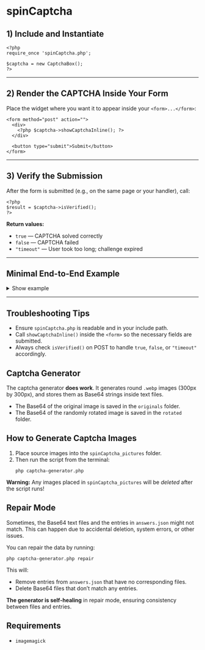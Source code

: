 <h1>spinCaptcha</h1>

<h2>1) Include and Instantiate</h2>

<pre><code class="language-php">&lt;?php
require_once 'spinCaptcha.php';

$captcha = new CaptchaBox();
?&gt;
</code></pre>

<hr />

<h2>2) Render the CAPTCHA Inside Your Form</h2>

<p>Place the widget where you want it to appear inside your <code>&lt;form&gt;...&lt;/form&gt;</code>:</p>

<pre><code class="language-php">&lt;form method="post" action=""&gt;
  &lt;div&gt;
    &lt;?php $captcha-&gt;showCaptchaInline(); ?&gt;
  &lt;/div&gt;

  &lt;button type="submit"&gt;Submit&lt;/button&gt;
&lt;/form&gt;
</code></pre>

<hr />

<h2>3) Verify the Submission</h2>

<p>After the form is submitted (e.g., on the same page or your handler), call:</p>

<pre><code class="language-php">&lt;?php
$result = $captcha-&gt;isVerified();
?&gt;
</code></pre>

<p><strong>Return values:</strong></p>
<ul>
  <li><code>true</code> — CAPTCHA solved correctly</li>
  <li><code>false</code> — CAPTCHA failed</li>
  <li><code>"timeout"</code> — User took too long; challenge expired</li>
</ul>

<hr />

<h2>Minimal End-to-End Example</h2>

<details>
  <summary>Show example</summary>
  <pre><code class="language-php">&lt;?php
require_once 'spinCaptcha.php';
$captcha = new CaptchaBox();

$feedback = '';
if ($_SERVER['REQUEST_METHOD'] === 'POST') {
    $result = $captcha-&gt;isVerified();
    if ($result === true) {
        $feedback = '✔️ Captcha verified successfully.';
    } elseif ($result === 'timeout') {
        $feedback = '⏱️ Captcha timed out. Please try again.';
    } else {
        $feedback = '❌ Captcha verification failed.';
    }
}
?&gt;

&lt;!DOCTYPE html&gt;
&lt;html lang="en"&gt;
&lt;head&gt;
  &lt;meta charset="utf-8" /&gt;
  &lt;title&gt;SpinCaptcha Demo&lt;/title&gt;
&lt;/head&gt;
&lt;body&gt;
  &lt;h1&gt;SpinCaptcha Demo&lt;/h1&gt;

  &lt;?php if (!empty($feedback)) : ?&gt;
    &lt;p&gt;&lt;strong&gt;&lt;?= htmlspecialchars($feedback, ENT_QUOTES) ?&gt;&lt;/strong&gt;&lt;/p&gt;
  &lt;?php endif; ?&gt;

  &lt;form method="post" action=""&gt;
    &lt;div&gt;
      &lt;?php $captcha-&gt;showCaptchaInline(); ?&gt;
    &lt;/div&gt;

    &lt;button type="submit"&gt;Submit&lt;/button&gt;
  &lt;/form&gt;
&lt;/body&gt;
&lt;/html&gt;
</code></pre>
</details>

<hr />

<h2>Troubleshooting Tips</h2>
<ul>
  <li>Ensure <code>spinCaptcha.php</code> is readable and in your include path.</li>
  <li>Call <code>showCaptchaInline()</code> inside the <code>&lt;form&gt;</code> so the necessary fields are submitted.</li>
  <li>Always check <code>isVerified()</code> on POST to handle <code>true</code>, <code>false</code>, or <code>"timeout"</code> accordingly.</li>
</ul>


<h2>Captcha Generator</h2>

<p>The captcha generator <strong>does work</strong>. It generates round <code>.webp</code> images (300px by 300px), and stores them as Base64 strings inside text files.</p>

<ul>
  <li>The Base64 of the original image is saved in the <code>originals</code> folder.</li>
  <li>The Base64 of the randomly rotated image is saved in the <code>rotated</code> folder.</li>
</ul>

<h2>How to Generate Captcha Images</h2>

<ol>
  <li>Place source images into the <code>spinCaptcha_pictures</code> folder.</li>
  <li>Then run the script from the terminal:</li>
  <pre><code>php captcha-generator.php</code></pre>
</ol>

<p><strong>Warning:</strong> Any images placed in <code>spinCaptcha_pictures</code> will be <em>deleted</em> after the script runs!</p>

<h2>Repair Mode</h2>

<p>Sometimes, the Base64 text files and the entries in <code>answers.json</code> might not match. This can happen due to accidental deletion, system errors, or other issues.</p>

<p>You can repair the data by running:</p>

<pre><code>php captcha-generator.php repair</code></pre>

<p>This will:</p>

<ul>
  <li>Remove entries from <code>answers.json</code> that have no corresponding files.</li>
  <li>Delete Base64 files that don’t match any entries.</li>
</ul>

<p><strong>The generator is self-healing</strong> in repair mode, ensuring consistency between files and entries.</p>

<h2>Requirements</h2>

<ul>
  <li><code>imagemagick</code></li>
</ul>
